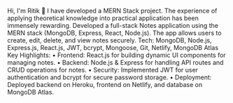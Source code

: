 Hi, I'm Ritik
🚀 I have developed a MERN Stack project. The experience of applying theoretical knowledge into practical application has been immensely rewarding.
Developed a full-stack Notes application using the MERN stack (MongoDB, Express, React, Node.js). The app allows users to create, edit, delete, and view notes securely.
Tech: MongoDB, Node.js, Express.js, React.js, JWT, bcrypt, Mongoose, Git,  Netlify, MongoDB Atlas
Key Highlights:
•	Frontend: React.js for building dynamic UI components for managing notes.
•	Backend: Node.js & Express for handling API routes and CRUD operations for notes.
•	Security: Implemented JWT for user authentication and bcrypt for secure password storage.
•	Deployment: Deployed backend on Heroku, frontend on Netlify, and database on MongoDB Atlas.
